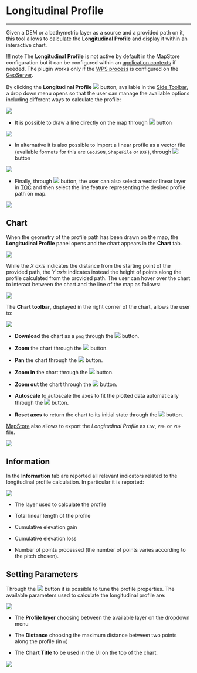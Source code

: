 # Longitudinal Profile

*******************

Given a DEM or a bathymetric layer as a source and a provided path on it, this tool allows to calculate the **Longitudinal Profile** and display it within an interactive chart.

!!! note
    The **Longitudinal Profile** is not active by default in the MapStore configuration but it can be configured within an [application contexts](application-context.md#configure-plugins) if needed.
    The plugin works only if the [WPS process](gs-wps-longitudinal-profile-2.24-SNAPSHOT.zip) is configured on the [GeoServer](http://geoserver.org/).

By clicking the **Longitudinal Profile** <img src="../img/button/long-profile-button.jpg" class="ms-docbutton"/> button, available in the [Side Toolbar](mapstore-toolbars.md#side-toolbar), a drop down menu opens so that the user can manage the available options including different ways to calculate the profile:

<img src="../img/longitudinal-profile/dropdown-menu-long-profile.jpg" class="ms-docimage"/>

* It is possible to draw a line directly on the map through <img src="../img/button/drawing-line.jpg" class="ms-docbutton"/> button

<img src="../img/longitudinal-profile/drawing-line.gif" class="ms-docimage"/>

* In alternative it is also possible to import a linear profile as a vector file (available formats for this are `GeoJSON`, `ShapeFile` or `DXF`),  through <img src="../img/button/import-file.jpg" class="ms-docbutton"/> button

<img src="../img/longitudinal-profile/import-file.gif" class="ms-docimage"/>

* Finally, through <img src="../img/button/selection-layer.jpg" class="ms-docbutton"/> button, the user can also select a vector linear layer in [TOC](toc.md) and then select the line feature representing the desired profile path on map.

<img src="../img/longitudinal-profile/selection-layer.gif" class="ms-docimage"/>

## Chart

When the geometry of the profile path has been drawn on the map, the **Longitudinal Profile** panel opens and the  chart appears in the **Chart** tab.

<img src="../img/longitudinal-profile/chart-tab.jpg" class="ms-docimage"/>

While the *X axis* indicates the distance from the starting point of the provided path, the *Y axis* indicates instead the height of points along the profile calculated from the provided path.  The user can hover over the chart to interact between the chart and the line of the map as follows:

<img src="../img/longitudinal-profile/interact-with-chart.gif" class="ms-docimage"/>

The **Chart toolbar**, displayed in the right corner of the chart, allows the user to:

<img src="../img/longitudinal-profile/bar_charts.jpg" class="ms-docimage"/>

* **Download** the chart as a `png` through the <img src="../img/button/download_png.jpg" class="ms-docbutton"/> button.

* **Zoom** the chart through the <img src="../img/button/zoom_chart.jpg" class="ms-docbutton"/> button.

* **Pan** the chart through the <img src="../img/button/pan_chart.jpg" class="ms-docbutton"/> button.

* **Zoom in** the chart through the <img src="../img/button/zoom_in_chart.jpg" class="ms-docbutton"/> button.

* **Zoom out** the chart through the <img src="../img/button/zoom_out_chart.jpg" class="ms-docbutton"/> button.

* **Autoscale** to autoscale the axes to fit the plotted data automatically through the <img src="../img/button/autoscale_chart.jpg" class="ms-docbutton"/> button.

* **Reset axes** to return the chart to its initial state through the <img src="../img/button/reset_axes_chart.jpg" class="ms-docbutton"/> button.

[MapStore](https://mapstore.geosolutionsgroup.com/mapstore/#/) also allows to export the *Longitudinal Profile* as `CSV`, `PNG` or `PDF` file.

<img src="../img/longitudinal-profile/export-profile.jpg" class="ms-docimage"/>

## Information

In the **Information** tab are reported all relevant indicators related to the longitudinal profile calculation. In particular it is reported:

<img src="../img/longitudinal-profile/profile-info.jpg" class="ms-docimage"/>

* The  layer used to calculate the profile

* Total linear length of the profile

* Cumulative elevation gain

* Cumulative elevation loss

* Number of points processed (the number of points varies according to the pitch chosen).

## Setting Parameters

Through the <img src="../img/button/parameters-button.jpg" class="ms-docbutton"/> button it is possible to tune the profile properties. The available parameters used to calculate the longitudinal profile are:

<img src="../img/longitudinal-profile/setting-parameters.jpg" class="ms-docimage"/>

* The **Profile layer** choosing between the available layer on the dropdown menu

* The **Distance** choosing the maximum distance between two points along the profile (in `m`)

* The **Chart Title** to be used  in the UI on the top of the chart.

<img src="../img/longitudinal-profile/chart-title.jpg" class="ms-docimage"/>
